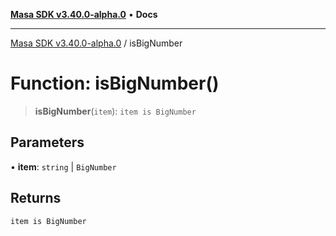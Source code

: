 [**Masa SDK v3.40.0-alpha.0**](../README.md) • **Docs**

***

[Masa SDK v3.40.0-alpha.0](../globals.md) / isBigNumber

# Function: isBigNumber()

> **isBigNumber**(`item`): `item is BigNumber`

## Parameters

• **item**: `string` \| `BigNumber`

## Returns

`item is BigNumber`
